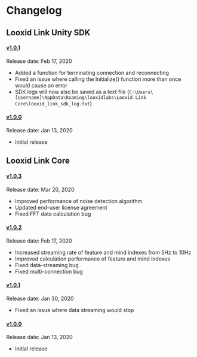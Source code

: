 # Changelog

## Looxid Link Unity SDK
#### [v1.0.1](https://github.com/LooxidLabs/link-sdk/releases/tag/1.0.1)
Release date: Feb 17, 2020
- Added a function for terminating connection and reconnecting
- Fixed an issue where calling the Initialize() function more than once would cause an error
- SDK logs will now also be saved as a text file (`C:\Users\[Username]\AppData\Roaming\looxidlabs\Looxid Link Core\looxid_link_sdk_log.txt`)

#### [v1.0.0](https://github.com/LooxidLabs/link-sdk/releases/tag/v1.0.0)
Release date: Jan 13, 2020
- Initial release

## Looxid Link Core
#### [v1.0.3](https://looxidlabs.com/looxidlink/product/looxid-link-core/)
Release date: Mar 20, 2020
- Improved performance of noise detection algorithm
- Updated end-user license agreement
- Fixed FFT data calculation bug

#### [v1.0.2](https://go.aws/38xRxw0)
Release date: Feb 17, 2020
- Increased streaming rate of feature and mind indexes from 5Hz to 10Hz
- Improved calculation performance of feature and mind indexes
- Fixed data-streaming bug
- Fixed multi-connection bug

#### [v1.0.1](https://go.aws/2RBh2GP)
Release date: Jan 30, 2020
- Fixed an issue where data streaming would stop

#### [v1.0.0](http://bit.ly/3a08qAR)
Release date: Jan 13, 2020
- Initial release
